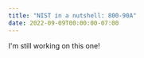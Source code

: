 ```yaml
---
title: "NIST in a nutshell: 800-90A"
date: 2022-09-09T00:00:00-07:00
---
```


I'm still working on this one!

